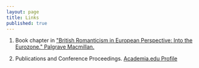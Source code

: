 ```yaml
---
layout: page
title: Links
published: true
---
```


1) Book chapter in
["British Romanticism in European Perspective: Into the Eurozone."  Palgrave Macmillan.](https://www.palgrave.com/us/book/9781137461957#aboutBook,  "Unearthing Bosnia's Romantic Spirit through Mak Dizdar's Stone Sleeper")

2) Publications and Conference Proceedings. [Academia.edu Profile](https://majapasovic.academia.edu/MajaPa%C5%A1ovi%C4%87)
